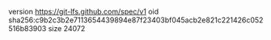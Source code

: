 version https://git-lfs.github.com/spec/v1
oid sha256:c9b2c3b2e7113654439894e87f23403bf045acb2e821c221426c052516b83903
size 24072
